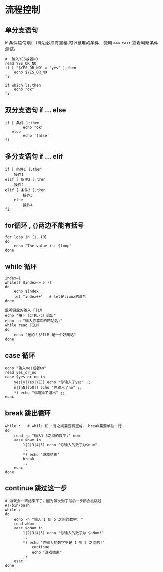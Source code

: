# 流程控制

## 单分支语句 
if 条件语句跟`[ ]`两边必须有空格,可以使用的条件，使用 `man test` 查看判断条件测试。

```shell
#  输入YES或者NO
read YES_OR_NO
if [ "$YES_OR_NO" = "yes" ];then
    echo $YES_OR_NO
fi

if which ls;then
    echo "ok" 
fi
```
## 双分支语句  if  ...  else

```shell
if [ 条件 ];then
        echo "ok"
   else
        echo 'false'
fi
```

## 多分支语句  if  ...  elif

```shell
if [ 条件1 ];then
    操作1
elif [ 条件2 ];then
    操作2
elif [ 条件3 ];then
        操作3
    else
        操作4
fi
```
## for循环 , {}两边不能有括号

```shell
for loop in {1..10}
do
    echo "The value is: $loop"
done
```
## while 循环

```shell
index=1
while(( $index<= 5 ))
do
    echo $index
    let "index++"   # let是liunx的命令
done

监听键盘的输入 FILM
echo "按下《CTRL-D》退出"
echo -n "输入你喜欢的网站名:"
while read FILM
do
    echo "是的！$FILM 是一个好网站"
done
```
## case 循环

```shell
echo "输入yes或者no"
read yes_or_no
case $yes_or_no in
    yes|y|Yes|YES) echo "你输入了yes" ;;
    n|[nN][oO]) echo "你输入了no" ;;
    *) echo "你选择了退出" ;;
esac
```
## break  跳出循环

```shell
while :   # while 和 :号之间需要有空格， break需要单独一行
do
    read -p "输入1-5之间的数字:" num
    case $num in
        1|2|3|4|5) echo "你输入的数字为$num"
        ;;
        *) echo "游戏结束"
        break     
        ;;
    esac
done
```

## continue 跳过这一步

```shell
# 游戏会一直结束不了，因为每次到了最后一步都会被跳过
#!/bin/bash
while :
do
    echo -n "输入 1 到 5 之间的数字: "
    read aNum
    case $aNum in
        1|2|3|4|5) echo "你输入的数字为 $aNum!"
        ;;
        *) echo "你输入的数字不是 1 到 5 之间的!"
            continue
            echo "游戏结束"
        ;;
    esac
done
```
